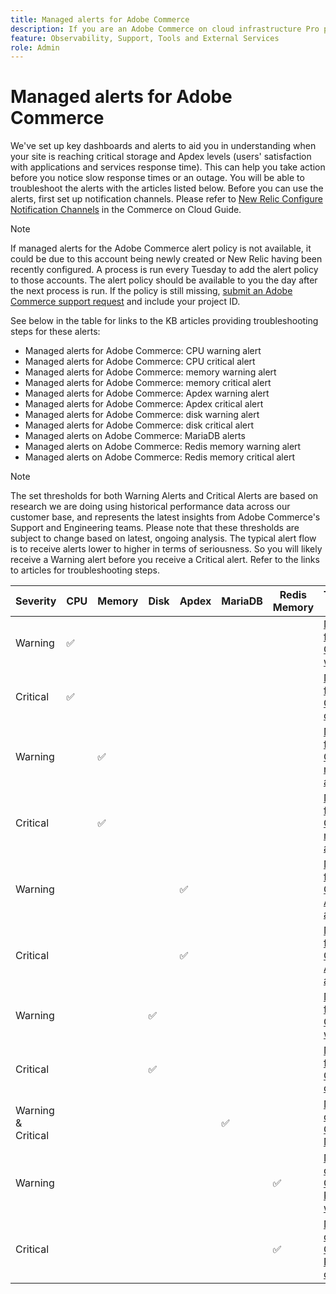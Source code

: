 ```yaml
---
title: Managed alerts for Adobe Commerce
description: If you are an Adobe Commerce on cloud infrastructure Pro plan architecture customer, you can use managed alerts to understand the health of your site. If you are an Adobe Commerce on cloud infrastructure Starter plan architecture customer, you will only receive alerts for the Apdex and error rate conditions.
feature: Observability, Support, Tools and External Services
role: Admin
---
```

# Managed alerts for Adobe Commerce


We've set up key dashboards and alerts to aid you in understanding when your site is reaching critical storage and Apdex levels (users' satisfaction with applications and services response time). This can help you take action before you notice slow response times or an outage. You will be able to troubleshoot the alerts with the articles listed below. Before you can use the alerts, first set up notification channels. Please refer to [New Relic Configure Notification Channels](https://experienceleague.adobe.com/en/docs/commerce-cloud-service/user-guide/monitor/new-relic/new-relic-service) in the Commerce on Cloud Guide.

>[!NOTE]
>
>If managed alerts for the Adobe Commerce alert policy is not available, it could be due to this account being newly created or New Relic having been recently configured. A process is run every Tuesday to add the alert policy to those accounts. The alert policy should be available to you the day after the next process is run. If the policy is still missing, [submit an Adobe Commerce support request](https://experienceleague.adobe.com/en/docs/commerce-knowledge-base/kb/help-center-guide/magento-help-center-user-guide#support-case) and include your project ID.

See below in the table for links to the KB articles providing troubleshooting steps for these alerts:

* Managed alerts for Adobe Commerce: CPU warning alert
* Managed alerts for Adobe Commerce: CPU critical alert
* Managed alerts for Adobe Commerce: memory warning alert
* Managed alerts for Adobe Commerce: memory critical alert
* Managed alerts for Adobe Commerce: Apdex warning alert
* Managed alerts for Adobe Commerce: Apdex critical alert
* Managed alerts for Adobe Commerce: disk warning alert
* Managed alerts for Adobe Commerce: disk critical alert
* Managed alerts on Adobe Commerce: MariaDB alerts
* Managed alerts on Adobe Commerce: Redis memory warning alert
* Managed alerts on Adobe Commerce: Redis memory critical alert

>[!NOTE]
>
>The set thresholds for both Warning Alerts and Critical Alerts are based on research we are doing using historical performance data across our customer base, and represents the latest insights from Adobe Commerce's Support and Engineering teams. Please note that these thresholds are subject to change based on latest, ongoing analysis. The typical alert flow is to receive alerts lower to higher in terms of seriousness. So you will likely receive a Warning alert before you receive a Critical alert. Refer to the links to articles for troubleshooting steps.

| Severity | CPU | Memory | Disk | Apdex | MariaDB | Redis Memory | Troubleshooting Article |
|----------|-----|--------|------|-------|---------|--------------|-------------------------|
| Warning  | ✅  |        |      |       |         |              | [Managed alerts for Adobe Commerce: CPU warning alert](managed-alerts-for-magento-commerce-cpu-warning-alert.md)|
| Critical | ✅  |        |      |       |         |              | [Managed alerts for Adobe Commerce: CPU critical alert](managed-alerts-on-magento-commerce-cpu-critical-alert.md)|
| Warning  |     | ✅     |      |       |         |              | [Managed alerts for Adobe Commerce: memory warning alert](managed-alerts-for-magento-commerce-memory-warning-alert.md)|
| Critical |     | ✅     |      |       |         |              | [Managed alerts for Adobe Commerce: memory critical alert](managed-alerts-on-magento-commerce-memory-critical-alert.md)|
| Warning  |     |        |      | ✅    |         |              | [Managed alerts for Adobe Commerce: Apdex warning alert](managed-alerts-for-magento-commerce-apdex-warning-alert.md)|
| Critical |     |        |      | ✅    |         |              | [Managed alerts for Adobe Commerce: Apdex critical alert](managed-alerts-for-magento-commerce-apdex-critical-alert.md)|
| Warning  |     |        | ✅   |       |         |              | [Managed alerts for Adobe Commerce: disk warning alert](managed-alerts-for-magento-commerce-disk-warning-alert.md)|
| Critical |     |        | ✅   |       |         |              | [Managed alerts for Adobe Commerce: disk critical alert](managed-alerts-for-magento-commerce-disk-critical-alert.md)|
| Warning & Critical |     |        |      |       | ✅       |              | [Managed alerts on Adobe Commerce: MariaDB alerts](managed-alerts-on-magento-commerce-mariadb-alerts.md)|
| Warning  |     |        |      |       |         | ✅          | [Managed alerts on Adobe Commerce: Redis memory warning alert](managed-alerts-on-magento-commerce-redis-memory-warning-alert.md)|
| Critical |     |        |      |       |         | ✅          | [Managed alerts on Adobe Commerce: Redis memory critical alert](managed-alerts-on-magento-commerce-redis-memory-critical-alert.md)|
